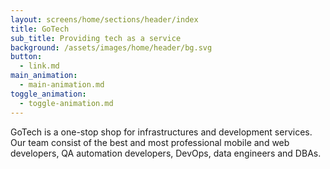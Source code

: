 ```yaml
---
layout: screens/home/sections/header/index
title: GoTech
sub_title: Providing tech as a service
background: /assets/images/home/header/bg.svg
button:
  - link.md
main_animation:
  - main-animation.md
toggle_animation:
  - toggle-animation.md
---
```


GoTech is a one-stop shop for infrastructures and development services. Our team consist of the best and most professional mobile and web developers, QA automation developers, DevOps, data engineers and DBAs.
